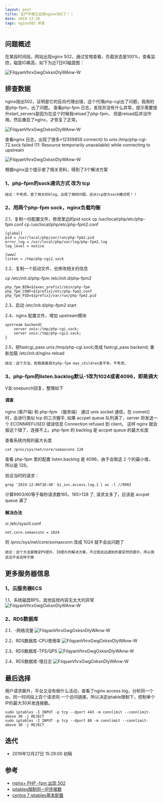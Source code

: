 ```yaml
---
layout: post
title: 生产环境又出现nginx502了！！
date: 2019-12-26
tags: nginx502 并发
---
```

## 问题概述

在某段时间段，网站出现nginx 502，通过宝塔查看，负载状态是100%，查看监控，磁盘IO飙高，如下为近7日IO磁盘图：

![FilqyanVhrxGwgOxksnDlyWAnw-W](http://img.zzhpeng.cn/FilqyanVhrxGwgOxksnDlyWAnw-W)

## 排查数据

nginx抛出502，证明是它的反向代理出错，这个代理php-cgi出了问题，我用的是php-fpm，出了问题。
查看php-fpm 日志，发现并没有什么异常，提示需要提升start_servers是因为在这个时候我reload了php-fpm，
但是reload后并没作用。然后重启了nginx，才恢复了正常。

![FilqyanVhrxGwgOxksnDlyWAnw-W](http://img.zzhpeng.cn/FvPOyQL4h5T7VN73ltMSw5TyGP9L)

查看nginx 日志，出现了很多*12359859 connect() to unix:/tmp/php-cgi-72.sock failed
 (11: Resource temporarily unavailable) while connecting to upstream
 
![FilqyanVhrxGwgOxksnDlyWAnw-W](http://img.zzhpeng.cn/FqX_zzcPU42pDzGR9dXbL9m-DG3p)

根据nginx这个提示查了相关资料，得到了3个解决方案
### 1、php-fpm的sock通讯方式 改为 tcp
`结论：不考虑，查了相关的blog，出现了相同问题，还从tcp改为sock模式呢！！`

### 2、用两个php-fpm sock，nginx负载均衡
2.1、复制一份配置文件，修改里边的pid sock
cp /usr/local/php/etc/php-fpm.conf cp /usr/local/php/etc/php-fpm2.conf
```
[global]
pid = /usr/local/php/var/run/php-fpm2.pid
error_log = /usr/local/php/var/log/php-fpm2.log
log_level = notice

[www]
listen = /tmp/php-cgi2.sock
```

2.2、复制一个启动文件，也修改相关的信息

cp /etc/init.d/php-fpm /etc/init.d/php-fpm2
```
php_fpm_BIN=${exec_prefix}/sbin/php-fpm
php_fpm_CONF=${prefix}/etc/php-fpm2.conf
php_fpm_PID=${prefix}/var/run/php-fpm2.pid
```

2.3、启动
/etc/init.d/php-fpm2 start

2.4、nginx 配置文件，增加 upstream模块
```
upstream backend{
    server unix:/tmp/php-cgi.sock;
    server unix:/tmp/php-cgi2.sock;
}
```
 
2.5、把fastcgi_pass unix:/tmp/php-cgi.sock;改成 fastcgi_pass  backend;
重新加载
/etc/init.d/nginx reload

`结论：这个方法，和我直接调大php-fpm max_children差不多，不考虑。`


### 3、php-fpm的listen.backlog默认-1改为1024或者4096，即是调大
V友:onepunch回复，整理如下

#### 调查
nginx (客户端) 和 php-fpm （服务端） 通过 unix socket 通信，在 connet() 时，会进行类似 tcp 的三次握手,
如果 accpet queue 队列满了，server 将发送一个 ECONNREFUSED 错误信息 Connection refused 到 client。
这样 nginx 就会报这个错了，连接不上。php-fpm 的 backlog 是 accpet queue 的最大长度

查看系统内核的最大长度
```
cat /proc/sys/net/core/somaxconn 128
```

查看 php-fpm 里的配置 listen.backlog 是 4096，由于会取这 2 个的最小值， 所以是 128。

验证当时的请求：
```
grep '2019-12-06T16:48' bi_svc.access.log.1 | wc -l //9903
```

计算9903/60等于每秒请求数165，165>128 了, 请求太多了，应该是 accpet queue 满了

#### 解决办法
vi /etc/sysctl.conf
```
net.core.somaxconn = 1024
```
将 /proc/sys/net/core/somaxconn 改成 1024 就不会出问题了

`结论：这个方法是稳定PV提升、IO提升的解决方案，不过我这边遇到的是突然的提升，所以我这边不会这样子做`

## 更多服务器信息
### 1、云服务器ECS
1.1、系统磁盘BPS，其他监控内容无太大的异常
![FilqyanVhrxGwgOxksnDlyWAnw-W](http://img.zzhpeng.cn/Fuk7Hg7v9LETTlt6lJIe7EcKeLoD)

### 2、RDS数据库
2.1、-网络流量
![FilqyanVhrxGwgOxksnDlyWAnw-W](http://img.zzhpeng.cn/Fo5pktGwx-j4lERPURRBcVnQekPA)

2.2、RDS数据库-CPU使用率
![FilqyanVhrxGwgOxksnDlyWAnw-W](http://img.zzhpeng.cn/Fs_A1vSJ9M5MrVF9dLMktQ6vq5u5)

2.3、RDS数据库-TPS/QPS
![FilqyanVhrxGwgOxksnDlyWAnw-W](http://img.zzhpeng.cn/FuCeHHk2YnWJkzsfGBEHQGp2MhAc)

2.4、RDS数据库-慢日志
![FilqyanVhrxGwgOxksnDlyWAnw-W](http://img.zzhpeng.cn/FsSPL2M079cfnmeqN7LmX7-wE3lo)


## 最后选择
用户请求飙升，平台又没有做什么活动，查看了nginx access log，分析同一个ip，同一时间段上百个请求同
一个访问链接，所以决定iptable限制下，控制单个IP的最大30并发连接数。
```
sudo iptables -I INPUT -p tcp --dport 443 -m connlimit --connlimit-above 30 -j REJECT
sudo iptables -I INPUT -p tcp --dport 80 -m connlimit --connlimit-above 30 -j REJECT
```

## 迭代
* 2019年12月27日 15:29:00 初稿

## 参考
* [nginx+ PHP -fpm 出现 502](https://www.v2ex.com/t/632647)
* [iptables限制同一IP连接数](https://blog.csdn.net/chengxuyuanyonghu/article/details/54409523)
* [centos 7 iptables基本配置](https://www.cnblogs.com/lilidun/p/5801437.html)
